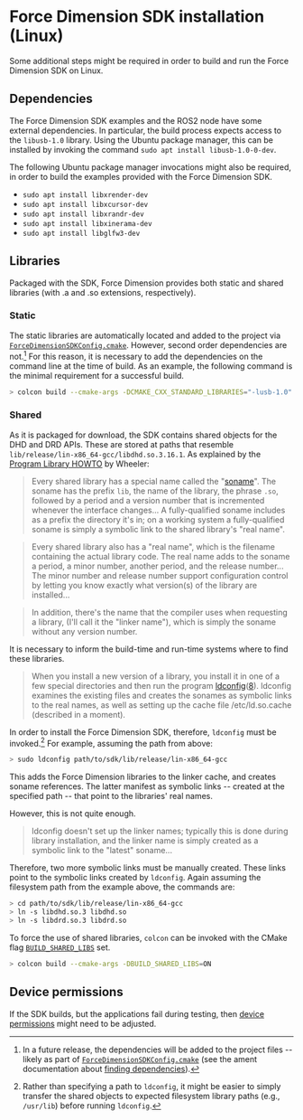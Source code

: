 <!-- License

Copyright 2022-2023 Neuromechatronics Lab, Carnegie Mellon University

Created by: a. whit. (nml@whit.contact)

This Source Code Form is subject to the terms of the Mozilla Public
License, v. 2.0. If a copy of the MPL was not distributed with this
file, You can obtain one at https://mozilla.org/MPL/2.0/.
-->

# Force Dimension SDK installation (Linux)

Some additional steps might be required in order to build and run the Force 
Dimension SDK on Linux.

## Dependencies

The Force Dimension SDK examples and the ROS2 node have some external 
dependencies. In particular, the build process expects access to the 
`libusb-1.0` library. Using the Ubuntu package manager, this can be installed 
by invoking the command `sudo apt install libusb-1.0-0-dev`.

The following Ubuntu package manager invocations might also be required, in 
order to build the examples provided with the Force Dimension SDK.

* `sudo apt install libxrender-dev`
* `sudo apt install libxcursor-dev`
* `sudo apt install libxrandr-dev`
* `sudo apt install libxinerama-dev`
* `sudo apt install libglfw3-dev`

## Libraries

Packaged with the SDK, Force Dimension provides both static and shared 
libraries (with .a and .so extensions, respectively).

### Static

The static libraries are automatically located and added to the project via 
[`ForceDimensionSDKConfig.cmake`](/ForceDimensionSDKConfig.cmake). However, 
second order dependencies are not.[^1] For this reason, it is necessary to add 
the dependencies on the command line at the time of build. As an example, the 
following command is the minimal requirement for a successful build.

```bash
> colcon build --cmake-args -DCMAKE_CXX_STANDARD_LIBRARIES="-lusb-1.0"
```

[^1]: In a future release, the dependencies will be added to the project files 
      -- likely as part of 
      [`ForceDimensionSDKConfig.cmake`](/ForceDimensionSDKConfig.cmake) (see 
      the ament documentation about [finding dependencies]).


### Shared

As it is packaged for download, the SDK contains shared objects for the DHD and 
DRD APIs. These are stored at paths that resemble 
`lib/release/lin-x86_64-gcc/libdhd.so.3.16.1`. As explained by the 
[Program Library HOWTO] by Wheeler:

> Every shared library has a special name called the "[soname]". The soname has 
  the prefix `lib`, the name of the library, the phrase `.so`, followed by a 
  period and a version number that is incremented whenever the interface 
  changes... A fully-qualified soname includes as a prefix the directory it's 
  in; on a working system a fully-qualified soname is simply a symbolic link to 
  the shared library's "real name".

> Every shared library also has a "real name", which is the filename containing 
  the actual library code. The real name adds to the soname a period, a minor 
  number, another period, and the release number... The minor number and 
  release number support configuration control by letting you know exactly what 
  version(s) of the library are installed...
  
> In addition, there's the name that the compiler uses when requesting a 
  library, (I'll call it the "linker name"), which is simply the soname 
  without any version number.

It is necessary to inform the build-time and run-time systems where to find 
these libraries.

> When you install a new version of a library, you install it in one of a few 
  special directories and then run the program 
  [ldconfig]([8][ldconfig man page]). ldconfig examines the existing files and 
  creates the sonames as symbolic links to the real names, as well as setting 
  up the cache file /etc/ld.so.cache (described in a moment).

In order to install the Force Dimension SDK, therefore, `ldconfig` must be 
invoked.[^2] For example, assuming the path from above:

<!--
```bash
sudo ldconfig path/to/sdk/lib/*/*
```
-->

```bash
> sudo ldconfig path/to/sdk/lib/release/lin-x86_64-gcc
```

[^2]: Rather than specifying a path to `ldconfig`, it might be easier to simply 
      transfer the shared objects to expected filesystem library paths (e.g., 
      `/usr/lib`) before running `ldconfig`.

This adds the Force Dimension libraries to the linker cache, and creates 
soname references. The latter manifest as symbolic links -- created at the 
specified path -- that point to the libraries' real names. 

However, this is not quite enough.

> ldconfig doesn't set up the linker names; typically this is done during 
  library installation, and the linker name is simply created as a symbolic 
  link to the "latest" soname... 

Therefore, two more symbolic links must be manually created. These links point 
to the symbolic links created by `ldconfig`. Again assuming the filesystem path 
from the example above, the commands are:

```bash
> cd path/to/sdk/lib/release/lin-x86_64-gcc
> ln -s libdhd.so.3 libdhd.so
> ln -s libdrd.so.3 libdrd.so
```

To force the use of shared libraries, `colcon` can be invoked with the CMake 
flag [`BUILD_SHARED_LIBS`] set.

```bash
> colcon build --cmake-args -DBUILD_SHARED_LIBS=ON
```

<!--
Note that the shared objects must be available at runtime. This might require 
another invocation of the `ldconfig` command.
-->


## Device permissions

If the SDK builds, but the applications fail during testing, then 
[device permissions](testing-device_permissions.md) might need to be adjusted.



<!------------------------------------------------------------------------------
  REFERENCES
------------------------------------------------------------------------------->

[soname]: https://en.wikipedia.org/wiki/Soname

[ldconfig]: https://man7.org/conf/lca2006/shared_libraries/slide8a.html

[ldconfig man page]: https://man7.org/linux/man-pages/man8/ldconfig.8.html

[Program Library HOWTO]: https://tldp.org/HOWTO/Program-Library-HOWTO/shared-libraries.html

[`BUILD_SHARED_LIBS`]: https://cmake.org/cmake/help/latest/variable/BUILD_SHARED_LIBS.html#variable:BUILD_SHARED_LIBS





[shared libraries]: https://www.tecmint.com/understanding-shared-libraries-in-linux/


[source your ROS2 environment]: https://docs.ros.org/en/iron/Tutorials/Configuring-ROS2-Environment.html

[build_a_ros2_package]: https://docs.ros.org/en/iron/Tutorials/Creating-Your-First-ROS2-Package.html#build-a-package

[ROS2 build system]: https://docs.ros.org/en/iron/Concepts/About-Build-System.html

[Force Dimension website]: https://www.forcedimension.com/software/sdk

[CMake configuration]: https://cmake.org/cmake/help/latest/guide/using-dependencies/index.html


[finding dependencies]: https://docs.ros.org/en/iron/How-To-Guides/Ament-CMake-Documentation.html#finding-dependencies


